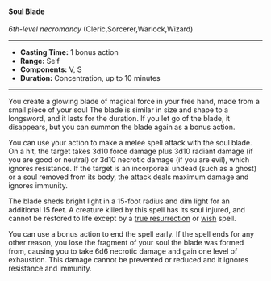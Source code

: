 #### Soul Blade
*6th-level necromancy* (Cleric,Sorcerer,Warlock,Wizard)
___
- **Casting Time:** 1 bonus action
- **Range:** Self
- **Components:** V, S
- **Duration:** Concentration, up to 10 minutes
---
You create a glowing blade of magical force in your free hand, made from a small piece of your soul The blade is similar in size and shape to a longsword, and it lasts for the duration. If you let go of the blade, it disappears, but you can summon the blade again as a bonus action.

You can use your action to make a melee spell attack with the soul blade. On a hit, the target takes 3d10 force damage plus 3d10 radiant damage (if you are good or neutral) or 3d10 necrotic damage (if you are evil), which ignores resistance. If the target is an incorporeal undead (such as a ghost) or a soul removed from its body, the attack deals maximum damage and ignores immunity.

The blade sheds bright light in a 15-foot radius and dim light for an additional 15 feet. A creature killed by this spell has its soul injured, and cannot be restored to life except by a [true resurrection]() or [wish]() spell.

You can use a bonus action to end the spell early. If the spell ends for any other reason, you lose the fragment of your soul the blade was formed from, causing you to take 6d6 necrotic damage and gain one level of exhaustion. This damage cannot be prevented or reduced and it ignores resistance and immunity.

